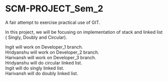 # SCM-PROJECT_Sem_2
A fair attempt to exercise practical use of GIT.

In this project, we will be focusing on implementation of stack and linked list ( Singly, Doubly and Circular).        

Ingit will work on Developer_1 branch.    
Hridyanshu will work on Developer_2 branch.     
Harivansh will work on Developer_3 branch.     
Hridyanshu will do circular linked list.     
Ingit will do singly linked list.     
Harivansh will do doubly linked list.     

